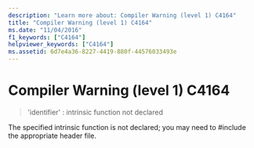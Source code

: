 ```yaml
---
description: "Learn more about: Compiler Warning (level 1) C4164"
title: "Compiler Warning (level 1) C4164"
ms.date: "11/04/2016"
f1_keywords: ["C4164"]
helpviewer_keywords: ["C4164"]
ms.assetid: 6d7e4a36-8227-4419-880f-44576033493e
---
```

# Compiler Warning (level 1) C4164

> 'identifier' : intrinsic function not declared

The specified intrinsic function is not declared; you may need to #include the appropriate header file.
